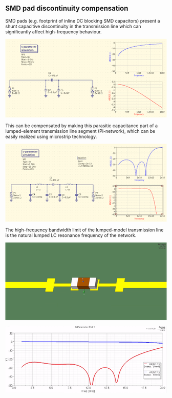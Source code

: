 ## SMD pad discontinuity compensation

SMD pads (e.g. footprint of inline DC blocking SMD capacitors) present a shunt capacitive discontinuity in the transmission line which can significantly affect high-frequency behaviour.

![sim_nocomp2](sim_nocomp2.png)

This can be compensated by making this parasitic capacitance part of a lumped-element transmission line segment (Pi-network), which can be easily realized using microstrip technology.

![sim_comp2](sim_comp2.png)

The high-frequency bandwidth limit of the lumped-model transmission line is the natural lumped LC resonance frequency of the network.

![hfss_model](hfss_model.png)

![hfss_sparam](hfss_sparam.png)
